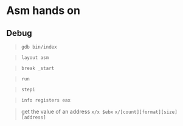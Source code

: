 # Asm hands on

## Debug
>  `gdb bin/index`

>  `layout asm`

>  `break _start`

>  `run`

>  `stepi`

>  `info registers eax`

>  get the value of an address `x/x $ebx` `x/[count][format][size] [address]`

<!-- [10] -->